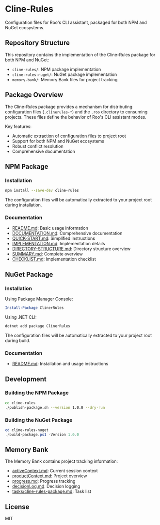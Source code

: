 # Cline-Rules

Configuration files for Roo's CLI assistant, packaged for both NPM and NuGet ecosystems.

## Repository Structure

This repository contains the implementation of the Cline-Rules package for both NPM and NuGet:

- `cline-rules/`: NPM package implementation
- `cline-rules-nuget/`: NuGet package implementation
- `memory-bank/`: Memory Bank files for project tracking

## Package Overview

The Cline-Rules package provides a mechanism for distributing configuration files (`.clinerules-*`) and the `.roo` directory to consuming projects. These files define the behavior of Roo's CLI assistant modes.

Key features:

- Automatic extraction of configuration files to project root
- Support for both NPM and NuGet ecosystems
- Robust conflict resolution
- Comprehensive documentation

## NPM Package

### Installation

```bash
npm install --save-dev cline-rules
```

The configuration files will be automatically extracted to your project root during installation.

### Documentation

- [README.md](./cline-rules/README.md): Basic usage information
- [DOCUMENTATION.md](./cline-rules/DOCUMENTATION.md): Comprehensive documentation
- [QUICK-START.md](./cline-rules/QUICK-START.md): Simplified instructions
- [IMPLEMENTATION.md](./cline-rules/IMPLEMENTATION.md): Implementation details
- [DIRECTORY-STRUCTURE.md](./cline-rules/DIRECTORY-STRUCTURE.md): Directory structure overview
- [SUMMARY.md](./cline-rules/SUMMARY.md): Complete overview
- [CHECKLIST.md](./cline-rules/CHECKLIST.md): Implementation checklist

## NuGet Package

### Installation

Using Package Manager Console:
```powershell
Install-Package ClinerRules
```

Using .NET CLI:
```bash
dotnet add package ClinerRules
```

The configuration files will be automatically extracted to your project root during build.

### Documentation

- [README.md](./cline-rules-nuget/README.md): Installation and usage instructions

## Development

### Building the NPM Package

```bash
cd cline-rules
./publish-package.sh --version 1.0.0 --dry-run
```

### Building the NuGet Package

```powershell
cd cline-rules-nuget
./build-package.ps1 -Version 1.0.0
```

## Memory Bank

The Memory Bank contains project tracking information:

- [activeContext.md](./memory-bank/activeContext.md): Current session context
- [productContext.md](./memory-bank/productContext.md): Project overview
- [progress.md](./memory-bank/progress.md): Progress tracking
- [decisionLog.md](./memory-bank/decisionLog.md): Decision logging
- [tasks/cline-rules-package.md](./memory-bank/tasks/cline-rules-package.md): Task list

## License

MIT